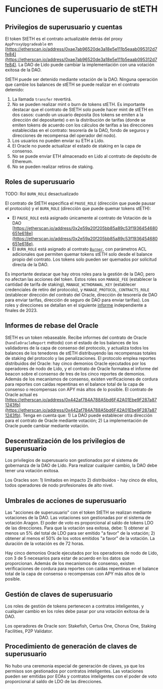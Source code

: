 # Funciones de superusuario de stETH

<!--  -->

## Privilegios de superusuario y cuentas

El token StETH es el contrato actualizable detrás del proxy `AppProxyUpgradeable` en [https://etherscan.io/address/0xae7ab96520de3a18e5e111b5eaab095312d7fe84](https://etherscan.io/address/0xae7ab96520de3a18e5e111b5eaab095312d7fe84). La DAO de Lido puede cambiar la implementación con una votación exitosa de la DAO.

StETH puede ser detenido mediante votación de la DAO. Ninguna operación que cambie los balances de stETH se puede realizar en el contrato detenido:

1. La llamada `transfer` revertirá.
2. No se pueden realizar mint o burn de tokens stETH. Es importante destacar que el contrato de StETH solo puede hacer mint de stETH en dos casos: cuando un usuario deposita (los tokens se emiten a la dirección del depositante) o en la distribución de tarifas (donde se emiten tokens de acuerdo con los cálculos de tarifas a las direcciones establecidas en el contrato: tesorería de la DAO, fondo de seguros y direcciones de recompensa del operador del nodo).
3. Los usuarios no pueden enviar su ETH a Lido.
4. El Oracle no puede actualizar el estado de staking en la capa de consenso.
5. No se puede enviar ETH almacenado en Lido al contrato de depósito de Ethereum.
6. No se pueden realizar retiros de staking.

## Roles de superusuario

TODO: Rol `BURN_ROLE` desactualizado

El contrato de StETH especifica el `PAUSE_ROLE` (dirección que puede pausar el protocolo) y el `BURN_ROLE` (dirección que puede quemar tokens stETH):

* El `PAUSE_ROLE` está asignado únicamente al contrato de Votación de la DAO [https://etherscan.io/address/0x2e59a20f205bb85a89c53f1936454680651e618e](https://etherscan.io/address/0x2e59a20f205bb85a89c53f1936454680651e618e).
* El `BURN_ROLE` está asignado al contrato [`Burner`](/contracts/burner), con parámetros ACL adicionales que permiten quemar tokens stETH solo desde el balance propio del contrato. Los tokens solo pueden ser quemados por solicitud directa de la DAO.

Es importante destacar que hay otros roles para la gestión de la DAO, pero no afectan las acciones del token. Estos roles son `MANAGE_FEE` (establecer la cantidad de tarifa de staking), `MANAGE_WITHDRAWAL_KEY` (establecer credenciales de retiro del protocolo), y `MANAGE_PROTOCOL_CONTRACTS_ROLE` (establecer dirección del contrato del Oracle, dirección de tesorería de DAO para enviar tarifas, dirección de seguro de DAO para enviar tarifas). Los roles y direcciones se detallan en el siguiente [informe](https://github.com/lidofinance/audits/?tab=readme-ov-file#10-2023-statemind-lido-roles-analysis) independiente a finales de 2023.

## Informes de rebase del Oracle

StETH es un token rebaseable. Recibe informes del contrato de Oracle (`handleOracleReport` método) con el estado de los balances de los validadores de la capa de consenso del protocolo, y actualiza todos los balances de los tenedores de stETH distribuyendo las recompensas totales de staking del protocolo y las penalizaciones. El protocolo emplea reportes distribuidos del Oracle: hay cinco demonios Oracle ejecutados por los operadores de nodo de Lido, y el contrato de Oracle formatea el informe del beacon sobre el consenso de tres de los cinco reportes de demonios. Además de los mecanismos de consenso, existen verificaciones de cordura para reportes con caídas repentinas en el balance total de la capa de consenso o recompensas con APY más altos de lo posible. El contrato de Oracle actual es [https://etherscan.io/address/0x442af784A788A5bd6F42A01Ebe9F287a871243fb](https://etherscan.io/address/0x442af784A788A5bd6F42A01Ebe9F287a871243fb). Tenga en cuenta que: 1) La DAO puede establecer otra dirección para el contrato de Oracle mediante votación; 2) La implementación de Oracle puede cambiar mediante votación.

## Descentralización de los privilegios de superusuario

Los privilegios de superusuario son gestionados por el sistema de gobernanza de la DAO de Lido. Para realizar cualquier cambio, la DAO debe tener una votación exitosa.

Los Oracles son: 1) limitados en impacto 2) distribuidos - hay cinco de ellos, todos operadores de nodo profesionales de alto nivel.

## Umbrales de acciones de superusuario

Las "acciones de superusuario" con el token StETH se realizan mediante votaciones de la DAO. Las votaciones son gestionadas por el sistema de votación Aragon. El poder de voto es proporcional al saldo de tokens LDO de las direcciones. Para que la votación sea exitosa, debe: 1) obtener al menos un 5% del total de LDO para ser emitido "a favor" de la votación; 2) obtener al menos el 50% de los votos emitidos "a favor" de la votación. La duración de la votación es de 72 horas.

Hay cinco demonios Oracle ejecutados por los operadores de nodo de Lido, con 3 de 5 necesarios para estar de acuerdo en los datos que proporcionan. Además de los mecanismos de consenso, existen verificaciones de cordura para reportes con caídas repentinas en el balance total de la capa de consenso o recompensas con APY más altos de lo posible.

## Gestión de claves de superusuario

Los roles de gestión de tokens pertenecen a contratos inteligentes, y cualquier cambio en los roles debe pasar por una votación exitosa de la DAO.

Los operadores de Oracle son: Stakefish, Certus One, Chorus One, Staking Facilities, P2P Validator.

## Procedimiento de generación de claves de superusuario

No hubo una ceremonia especial de generación de claves, ya que los permisos son gestionados por contratos inteligentes. Las votaciones pueden ser emitidas por EOAs y contratos inteligentes con el poder de voto proporcional al saldo de LDO de las direcciones.